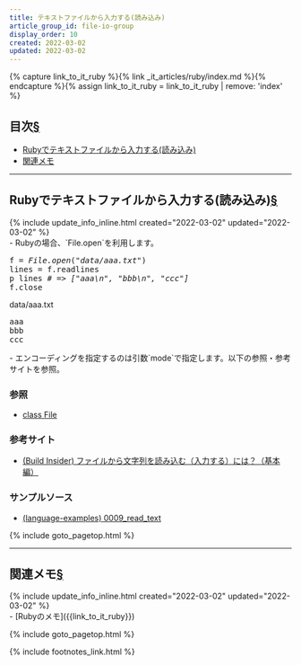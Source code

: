 ```yaml
---
title: テキストファイルから入力する(読み込み)
article_group_id: file-io-group
display_order: 10
created: 2022-03-02
updated: 2022-03-02
---
```

{% capture link_to_it_ruby %}{% link _it_articles/ruby/index.md %}{% endcapture %}{% assign link_to_it_ruby = link_to_it_ruby | remove: 'index' %}

## <a name="index">目次</a><a class="heading-anchor-permalink" href="#目次">§</a>

<ul id="index_ul">
<li><a href="#Rubyでテキストファイルから入力する(読み込み)">Rubyでテキストファイルから入力する(読み込み)</a></li>
<li><a href="#関連メモ">関連メモ</a></li>
</ul>

* * *
## <a name="Rubyでテキストファイルから入力する(読み込み)">Rubyでテキストファイルから入力する(読み込み)</a><a class="heading-anchor-permalink" href="#Rubyでテキストファイルから入力する(読み込み)">§</a>
<div class="chapter-updated">{% include update_info_inline.html created="2022-03-02" updated="2022-03-02" %}</div>
- Rubyの場合、`File.open`を利用します。

<div class="code-box no-title">
<pre>
f = <em>File.open</em>(<em class="blue">"data/aaa.txt"</em>)
lines = f.readlines
p lines <em class="comment"># =&gt; ["aaa\n", "bbb\n", "ccc"]</em>
f.close
</pre>
</div>
<div class="code-box-input">
<div class="title">data/aaa.txt</div>
<pre>
aaa
bbb
ccc
</pre>
</div>
- エンコーディングを指定するのは引数`mode`で指定します。以下の参照・参考サイトを参照。

### 参照
- [class File](https://docs.ruby-lang.org/ja/latest/class/File.html)

### 参考サイト
- [(Build Insider) ファイルから文字列を読み込む（入力する）には？（基本編）](https://www.buildinsider.net/language/rubytips/0019)

### サンプルソース
- [(language-examples) 0009_read_text](https://github.com/fumokmm/language-examples/tree/main/Ruby/0009_read_text.rb)

{% include goto_pagetop.html %}

* * *
## <a name="関連メモ">関連メモ</a><a class="heading-anchor-permalink" href="#関連メモ">§</a>
<div class="chapter-updated">{% include update_info_inline.html created="2022-03-02" updated="2022-03-02" %}</div>
- [Rubyのメモ]({{link_to_it_ruby}})

{% include goto_pagetop.html %}

{% include footnotes_link.html %}
